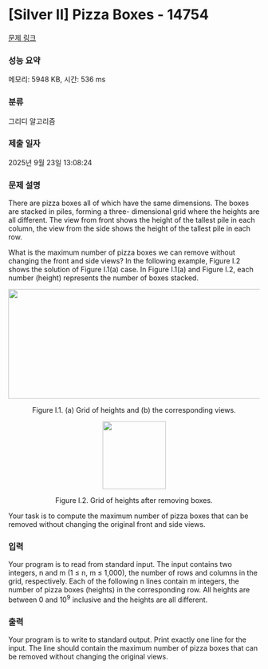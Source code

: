 # [Silver II] Pizza Boxes - 14754 

[문제 링크](https://www.acmicpc.net/problem/14754) 

### 성능 요약

메모리: 5948 KB, 시간: 536 ms

### 분류

그리디 알고리즘

### 제출 일자

2025년 9월 23일 13:08:24

### 문제 설명

<p>There are pizza boxes all of which have the same dimensions. The boxes are stacked in piles, forming a three- dimensional grid where the heights are all different. The view from front shows the height of the tallest pile in each column, the view from the side shows the height of the tallest pile in each row.</p>

<p>What is the maximum number of pizza boxes we can remove without changing the front and side views? In the following example, Figure I.2 shows the solution of Figure I.1(a) case. In Figure I.1(a) and Figure I.2, each number (height) represents the number of boxes stacked.</p>

<p style="text-align: center;"><img alt="" src="https://onlinejudgeimages.s3-ap-northeast-1.amazonaws.com/problem/14754/1.png" style="height:220px; width:583px"></p>

<p style="text-align: center;">Figure I.1. (a) Grid of heights and (b) the corresponding views.</p>

<p style="text-align: center;"><img alt="" src="https://onlinejudgeimages.s3-ap-northeast-1.amazonaws.com/problem/14754/2.png" style="height:136px; width:127px"></p>

<p style="text-align: center;">Figure I.2. Grid of heights after removing boxes.</p>

<p>Your task is to compute the maximum number of pizza boxes that can be removed without changing the original front and side views.</p>

### 입력 

 <p>Your program is to read from standard input. The input contains two integers, n and m (1 ≤ n, m ≤ 1,000), the number of rows and columns in the grid, respectively. Each of the following n lines contain m integers, the number of pizza boxes (heights) in the corresponding row. All heights are between 0 and 10<sup>9</sup> inclusive and the heights are all different.</p>

### 출력 

 <p>Your program is to write to standard output. Print exactly one line for the input. The line should contain the maximum number of pizza boxes that can be removed without changing the original views.</p>

